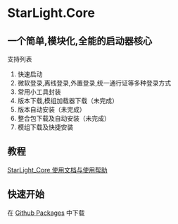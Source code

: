 # StarLight.Core 

## 一个简单,模块化,全能的启动器核心

支持列表
1. 快速启动
2. 微软登录,离线登录,外置登录,统一通行证等多种登录方式
3. 常用小工具封装
4. 版本下载,模组加载器下载（未完成）
5. 版本自动安装（未完成）
6. 整合包下载及自动安装（未完成）
7. 模组下载及快捷安装

## 教程
[StarLight_Core 使用文档与使用帮助](https://ink-marks-studio.github.io/)

## 快速开始

在 [Github Packages](https://github.com/orgs/Ink-Marks-Studio/packages?repo_name=StarLight.Core) 中下载

